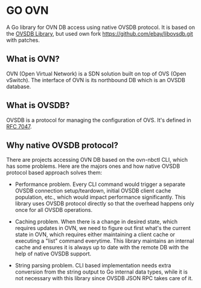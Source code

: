 GO OVN
========

A Go library for OVN DB access using native OVSDB protocol.
It is based on the [OVSDB Library](https://github.com/socketplane/libovsdb.git), but used own fork
https://github.com/ebay/libovsdb.git with patches.

## What is OVN?

OVN (Open Virtual Network) is a SDN solution built on top of OVS (Open vSwitch).
The interface of OVN is its northbound DB which is an OVSDB database.

## What is OVSDB?

OVSDB is a protocol for managing the configuration of OVS.
It's defined in [RFC 7047](http://tools.ietf.org/html/rfc7047).

## Why native OVSDB protocol?

There are projects accessing OVN DB based on the ovn-nbctl CLI, which has some
problems. Here are the majors ones and how native OVSDB protocol based approach
solves them:

- Performance problem. Every CLI command would trigger a separate OVSDB connection setup/teardown,
  initial OVSDB client cache population, etc., which would impact performance significantly. This
  library uses OVSDB protocol directly so that the overhead happens only once for all OVSDB operations.

- Caching problem. When there is a change in desired state, which requires updates in OVN, we need
  to figure out first what's the current state in OVN, which requires either maintaining a client
  cache or executing a "list" command everytime. This library maintains an internal cache and ensures
  it is always up to date with the remote DB with the help of native OVSDB support.

- String parsing problem. CLI based implementation needs extra conversion from the string output
  to Go internal data types, while it is not necessary with this library since OVSDB JSON RPC takes
  care of it.

